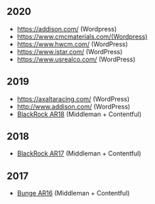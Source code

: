 
## 2020
- https://addison.com/ (Wordpress)
- https://www.cmcmaterials.com/(Wordpress)
- https://www.hwcm.com/ (WordPress)
- https://www.istar.com/ (WordPress)
- https://www.usrealco.com/ (WordPress)

## 2019
- https://axaltaracing.com/ (WordPress)
- http://www.addison.com/ (WordPress)
- [BlackRock AR18](https://s24.q4cdn.com/856567660/files/oar/2018/index.html) (Middleman + Contentful) 

## 2018
- [BlackRock AR17](https://s24.q4cdn.com/856567660/files/oar/2017/index.html#card1) (Middleman + Contentful) 

## 2017
- [Bunge AR16](https://www.bunge.com/bunge2016ar/index.html) (Middleman + Contentful)

